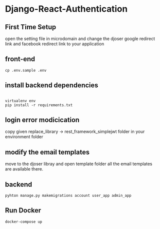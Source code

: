 # Django-React-Authentication
## First Time Setup
open the setting file in microdomain and change the djoser google redirect link and facebook redirect link to your application
## front-end
```
cp .env.sample .env

```
## install backend dependencies
```

virtualenv env
pip install -r requirements.txt
```

## login error modicication
copy given replace_library -> rest_framework_simplejwt folder in your environment folder

## modify the email templates
move to the djoser libray and open template folder all the email templates are available there.

## backend
```
pyhton manage.py makemigrations account user_app admin_app
```

## Run Docker

```
docker-compose up

```


